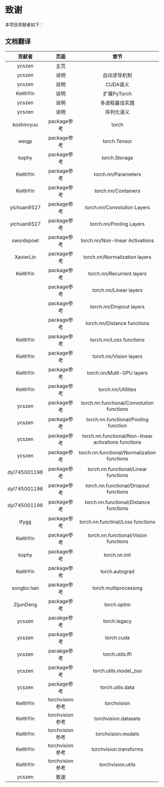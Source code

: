 # 致谢
本项目贡献者如下：

## 文档翻译

| 贡献者 | 页面 | 章节 |
|:----:|:----:|:----:|
|ycszen|主页||
|ycszen|说明|自动求导机制|
|ycszen|说明|CUDA语义|
|KeithYin|说明|扩展PyTorch|
|ycszen|说明|多进程最佳实践|
|ycszen|说明|序列化语义|
|koshinryuu|package参考|torch|
|weigp|package参考|torch.Tensor|
|kophy|package参考|torch.Storage|
|KeithYin|package参考|torch.nn/Parameters|
|KeithYin|package参考|torch.nn/Containers|
|yichuan9527|package参考|torch.nn/Convolution Layers|
|yichuan9527|package参考|torch.nn/Pooling Layers|
|swordspoet|package参考|torch.nn/Non-linear Activations|
|XavierLin|package参考|torch.nn/Normalization layers|
|KeithYin|package参考|torch.nn/Recurrent layers|
||package参考|torch.nn/Linear layers|
||package参考|torch.nn/Dropout layers|
||package参考|torch.nn/Distance functions|
|KeithYin|package参考|torch.nn/Loss functions|
|KeithYin|package参考|torch.nn/Vision layers|
|KeithYin|package参考|torch.nn/Multi-GPU layers|
|KeithYin|package参考|torch.nn/Utilities|
|ycszen|package参考|torch.nn.functional/Convolution functions|
|ycszen|package参考|torch.nn.functional/Pooling function|
|ycszen|package参考|torch.nn.functional/Non-linear activations functions|
|ycszen|package参考|torch.nn.functional/Normalization functions|
|dyl745001196|package参考|torch.nn.functional/Linear functions|
|dyl745001196|package参考|torch.nn.functional/Dropout functions|
|dyl745001196|package参考|torch.nn.functional/Distance functions|
|tfygg|package参考|torch.nn.functinal/Loss functions|
|KeithYin|package参考|torch.nn.functional/Vision functions|
|kophy|package参考|torch.nn.init|
|KeithYin|package参考|torch.autograd|
|songbo.han|package参考|torch.multiprocessing|
|ZijunDeng|package参考|torch.optim|
|ycszen|pacakge参考|torch.legacy|
|ycszen|package参考|torch.cuda|
|ycszen|pacakge参考|torch.utils.ffi|
|ycszen|package参考|torch.utils.model_zoo|
|ycszen|package参考|torch.utils.data|
|KeithYin|torchvision参考|torchvision|
|KeithYin|torchvision参考|torchvision.datasets|
|KeithYin|torchvision参考|torchvision.models|
|KeithYin|torchvision参考|torchvision.transforms|
|KeithYin|torchvision参考|torchvision.utils|
|ycszen|致谢||
